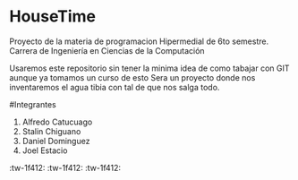 # HouseTime
Proyecto de la materia de programacion Hipermedial de 6to semestre. Carrera de Ingeniería en Ciencias de la Computación

Usaremos este repositorio sin tener la minima idea de como tabajar con GIT aunque ya tomamos un curso de esto
Sera un proyecto donde nos inventaremos el agua tibia con tal de que nos salga todo.

#Integrantes
1. Alfredo Catucuago
2. Stalin Chiguano
3. Daniel Dominguez
4. Joel Estacio

:tw-1f412: :tw-1f412: :tw-1f412:
